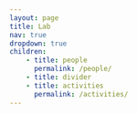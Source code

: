 ```yaml
---
layout: page
title: Lab
nav: true
dropdown: true
children: 
    - title: people
      permalink: /people/
    - title: divider
    - title: activities
      permalink: /activities/
---
```

